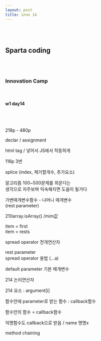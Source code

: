 ```yaml
---
layout: post
title: inno 14
---
```


<br><br>

## Sparta coding

<br><br>

### Innovation Camp

<br>

#### w1 day14

<br><br>

218p - 480p

declar / assignment

html tag / 넣어서 JS에서 작동하게

116p 3번

splice (index, 제거할개수, 추가요소)

알고리즘 100~500문제를 외운다는<br>
생각으로 자주보며 익숙해지면 도움이 될거다

가변매개변수함수 - 나머니 매개변수<br>
(rest parameter)

210array.isArray() /mim값

item = first <br>
item = rests

spread operator 전개연산자

rest parameter<br>
spread operator 용법
(...a)

default parameter 기본 매개변수

214 논리연산자

214 요소 : argument[i]

함수안에 parameter로 받는 함수 : callback함수

함수안의 함수 = callback함수

익명함수도 callback으로 받음 / name 명명x

method chaining
